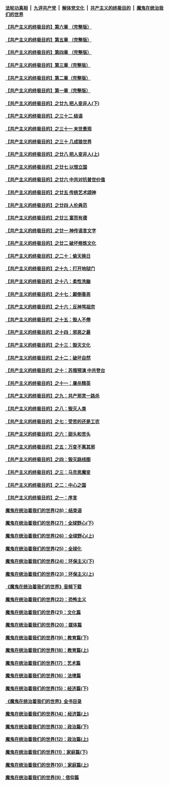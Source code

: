 

####  [法轮功真相](../../../../basic/blob/master/README.md?t=06300602) &nbsp;|&nbsp; [九评共产党](../../../../9ping.md/blob/master/README.md?t=06300602) &nbsp;|&nbsp; [解体党文化](../../../../jtdwh.md/blob/master/README.md?t=06300602)  &nbsp;|&nbsp; [共产主义的终极目的](../../../../gczydzjmd.md/blob/master/README.md?t=06300602) &nbsp;|&nbsp; [魔鬼在统治我们的世界](../../../../mgztzwmdsj.md/blob/master/README.md?t=06300602) 

#### [【共产主义的终极目的】第六章 （完整版）](../pages/nsc422/n11428913.md?t=06300602) 

#### [【共产主义的终极目的】第五章 （完整版）](../pages/nsc422/n11428912.md?t=06300602) 

#### [【共产主义的终极目的】第四章 （完整版）](../pages/nsc422/n11428907.md?t=06300602) 

#### [【共产主义的终极目的】第三章（完整版）](../pages/nsc422/n11428848.md?t=06300602) 

#### [【共产主义的终极目的】第二章（完整版）](../pages/nsc422/n11428831.md?t=06300602) 

#### [【共产主义的终极目的】第一章（完整版）](../pages/nsc422/n11417651.md?t=06300602) 

#### [【共产主义的终极目的】之廿九 把人变非人(下)](../pages/nsc422/n11344140.md?t=06300602) 

#### [【共产主义的终极目的】之三十二 结语](../pages/nsc422/n11360535.md?t=06300602) 

#### [【共产主义的终极目的】之三十一 末世景观](../pages/nsc422/n11351129.md?t=06300602) 

#### [【共产主义的终极目的】之三十 几成狼世界](../pages/nsc422/n11348280.md?t=06300602) 

#### [【共产主义的终极目的】之廿八 把人变非人(上)](../pages/nsc422/n11340492.md?t=06300602) 

#### [【共产主义的终极目的】之廿七 以恨立国](../pages/nsc422/n11336944.md?t=06300602) 

#### [【共产主义的终极目的】之廿六 中共对抗普世价值](../pages/nsc422/n11324785.md?t=06300602) 

#### [【共产主义的终极目的】之廿五 传统艺术颂神](../pages/nsc422/n11296396.md?t=06300602) 

#### [【共产主义的终极目的】之廿四 人伦典范](../pages/nsc422/n11296397.md?t=06300602) 

#### [【共产主义的终极目的】之廿三 富而有德](../pages/nsc422/n11283598.md?t=06300602) 

#### [【共产主义的终极目的】之廿一 神传语言文字](../pages/nsc422/n11263265.md?t=06300602) 

#### [【共产主义的终极目的】之廿二 破坏修炼文化](../pages/nsc422/n11245728.md?t=06300602) 

#### [【共产主义的终极目的】之二十：偷天换日](../pages/nsc422/n11238846.md?t=06300602) 

#### [【共产主义的终极目的】之十九：打开地狱门](../pages/nsc422/n11206376.md?t=06300602) 

#### [【共产主义的终极目的】之十八：柔性洗脑](../pages/nsc422/n11199994.md?t=06300602) 

#### [【共产主义的终极目的】之十七：颠倒善恶](../pages/nsc422/n11179782.md?t=06300602) 

#### [【共产主义的终极目的】之十六：反神骂祖宗](../pages/nsc422/n11166798.md?t=06300602) 

#### [【共产主义的终极目的】之十五：毁人不倦](../pages/nsc422/n11166792.md?t=06300602) 

#### [【共产主义的终极目的】之十四：邪恶之最](../pages/nsc422/n11150249.md?t=06300602) 

#### [【共产主义的终极目的】之十三：毁灭文化](../pages/nsc422/n11135227.md?t=06300602) 

#### [【共产主义的终极目的】之十二：破坏自然](../pages/nsc422/n11135214.md?t=06300602) 

#### [【共产主义的终极目的】之十：苏俄预演 中共登台](../pages/nsc422/n11118424.md?t=06300602) 

#### [【共产主义的终极目的】之十一：屠杀精英](../pages/nsc422/n11118442.md?t=06300602) 

#### [【共产主义的终极目的】之九：共产邪灵一路杀](../pages/nsc422/n11114139.md?t=06300602) 

#### [【共产主义的终极目的】之八：毁灭人类](../pages/nsc422/n11108503.md?t=06300602) 

#### [【共产主义的终极目的】之七：受苦的还是工农](../pages/nsc422/n11101809.md?t=06300602) 

#### [【共产主义的终极目的】之六：甜头和苦头](../pages/nsc422/n11096971.md?t=06300602) 

#### [【共产主义的终极目的】之五：万变不离其邪](../pages/nsc422/n11091285.md?t=06300602) 

#### [【共产主义的终极目的】之四：毁灭路线图](../pages/nsc422/n11086284.md?t=06300602) 

#### [【共产主义的终极目的】之三：马克思魔变](../pages/nsc422/n11061941.md?t=06300602) 

#### [【共产主义的终极目的】之二：中心之国](../pages/nsc422/n11047728.md?t=06300602) 

#### [【共产主义的终极目的】之一：序言](../pages/nsc422/n11086077.md?t=06300602) 

#### [魔鬼在统治着我们的世界(28)：结束语](../pages/nsc422/n10936246.md?t=06300602) 

#### [魔鬼在统治着我们的世界(27)：全球野心(下)](../pages/nsc422/n10928319.md?t=06300602) 

#### [魔鬼在统治着我们的世界(26)：全球野心(上)](../pages/nsc422/n10900318.md?t=06300602) 

#### [魔鬼在统治着我们的世界(25)：全球化](../pages/nsc422/n10788205.md?t=06300602) 

#### [魔鬼在统治着我们的世界(24)：环保主义(下)](../pages/nsc422/n10695307.md?t=06300602) 

#### [魔鬼在统治着我们的世界(23)：环保主义(上)](../pages/nsc422/n10688613.md?t=06300602) 

#### [《魔鬼在统治着我们的世界》音频下载](../pages/nsc422/n10635553.md?t=06300602) 

#### [魔鬼在统治着我们的世界(22)：恐怖主义](../pages/nsc422/n10614727.md?t=06300602) 

#### [魔鬼在统治着我们的世界(21)：文化篇](../pages/nsc422/n10597706.md?t=06300602) 

#### [魔鬼在统治着我们的世界(20)：媒体篇](../pages/nsc422/n10586579.md?t=06300602) 

#### [魔鬼在统治着我们的世界(19)：教育篇(下)](../pages/nsc422/n10564808.md?t=06300602) 

#### [魔鬼在统治着我们的世界(18)：教育篇(上)](../pages/nsc422/n10526970.md?t=06300602) 

#### [魔鬼在统治着我们的世界(17)：艺术篇](../pages/nsc422/n10499093.md?t=06300602) 

#### [魔鬼在统治着我们的世界(16)：法律篇](../pages/nsc422/n10485969.md?t=06300602) 

#### [魔鬼在统治着我们的世界(15)：经济篇(下)](../pages/nsc422/n10469975.md?t=06300602) 

#### [《魔鬼在统治着我们的世界》全书目录](../pages/nsc422/n10464261.md?t=06300602) 

#### [魔鬼在统治着我们的世界(14)：经济篇(上)](../pages/nsc422/n10457370.md?t=06300602) 

#### [魔鬼在统治着我们的世界(13)：政治篇(下)](../pages/nsc422/n10448270.md?t=06300602) 

#### [魔鬼在统治着我们的世界(12)：政治篇(上)](../pages/nsc422/n10444576.md?t=06300602) 

#### [魔鬼在统治着我们的世界(11)：家庭篇(下)](../pages/nsc422/n10440961.md?t=06300602) 

#### [魔鬼在统治着我们的世界(10)：家庭篇(上)](../pages/nsc422/n10435448.md?t=06300602) 

#### [魔鬼在统治着我们的世界(9)：信仰篇](../pages/nsc422/n10432159.md?t=06300602) 

